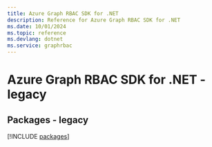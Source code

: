```yaml
---
title: Azure Graph RBAC SDK for .NET
description: Reference for Azure Graph RBAC SDK for .NET
ms.date: 10/01/2024
ms.topic: reference
ms.devlang: dotnet
ms.service: graphrbac
---
```

# Azure Graph RBAC SDK for .NET - legacy
## Packages - legacy
[!INCLUDE [packages](graph-rbac-index.md)]